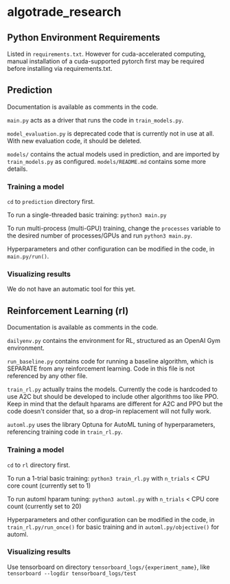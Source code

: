 # algotrade_research


## Python Environment Requirements


Listed in `requirements.txt`. However for cuda-accelerated computing, manual installation of a cuda-supported pytorch first may be required before installing via requirements.txt.


## Prediction


Documentation is available as comments in the code.

`main.py` acts as a driver that runs the code in `train_models.py`.

`model_evaluation.py` is deprecated code that is currently not in use at all. With new evaluation code, it should be deleted.

`models/` contains the actual models used in prediction, and are imported by `train_models.py` as configured. `models/README.md` contains some more details.

### Training a model

`cd` to `prediction` directory first.

To run a single-threaded basic training: `python3 main.py`

To run multi-process (multi-GPU) training, change the `processes` variable to the desired number of processes/GPUs and run `python3 main.py`.

Hyperparameters and other configuration can be modified in the code, in `main.py/run()`.

### Visualizing results

We do not have an automatic tool for this yet.


## Reinforcement Learning (rl)


Documentation is available as comments in the code.

`dailyenv.py` contains the environment for RL, structured as an OpenAI Gym environment.

`run_baseline.py` contains code for running a baseline algorithm, which is SEPARATE from any reinforcement learning. Code in this file is not referenced by any other file.

`train_rl.py` actually trains the models. Currently the code is hardcoded to use A2C but should be developed to include other algorithms too like PPO. Keep in mind that the default hparams are different for A2C and PPO but the code doesn't consider that, so a drop-in replacement will not fully work.

`automl.py` uses the library Optuna for AutoML tuning of hyperparameters, referencing training code in `train_rl.py`.

### Training a model

`cd` to `rl` directory first.

To run a 1-trial basic training: `python3 train_rl.py` with `n_trials` < CPU core count (currently set to 1)

To run automl hparam tuning: `python3 automl.py` with `n_trials` < CPU core count (currently set to 20)

Hyperparameters and other configuration can be modified in the code, in `train_rl.py/run_once()` for basic training and in `automl.py/objective()` for automl.

### Visualizing results

Use tensorboard on directory `tensorboard_logs/{experiment_name}`, like `tensorboard --logdir tensorboard_logs/test`